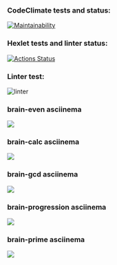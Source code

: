 ### CodeClimate tests and status:
[![Maintainability](https://api.codeclimate.com/v1/badges/008fa4405e3595b75dad/maintainability)](https://codeclimate.com/github/VadimYaskiv/python-project-49/maintainability)

### Hexlet tests and linter status:
[![Actions Status](https://github.com/VadimYaskiv/python-project-49/workflows/hexlet-check/badge.svg)](https://github.com/VadimYaskiv/python-project-49/actions)

### Linter test:
![linter](https://github.com/github/workflows/linter)

### brain-even asciinema
<a href="https://asciinema.org/a/yytMX0rWYe862qeUfs5DGoOnJ" target="_blank"><img src="https://asciinema.org/a/yytMX0rWYe862qeUfs5DGoOnJ.svg" /></a>

### brain-calc asciinema
<a href="https://asciinema.org/a/0765yYp6mL092OrvHlBBbo6TR" target="_blank"><img src="https://asciinema.org/a/0765yYp6mL092OrvHlBBbo6TR.svg" /></a>

### brain-gcd asciinema
<a href="https://asciinema.org/a/4ARnhaUEiiWVQcrraBt0svJJx" target="_blank"><img src="https://asciinema.org/a/4ARnhaUEiiWVQcrraBt0svJJx.svg" /></a>

### brain-progression asciinema
<a href="https://asciinema.org/a/xdDPedODB9im9qdrSVpAvoboZ" target="_blank"><img src="https://asciinema.org/a/xdDPedODB9im9qdrSVpAvoboZ.svg" /></a>

### brain-prime asciinema
<a href="https://asciinema.org/a/n0kc9IgRTbJ1Xi6lGyldhRLAq" target="_blank"><img src="https://asciinema.org/a/n0kc9IgRTbJ1Xi6lGyldhRLAq.svg" /></a>